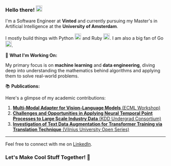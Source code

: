 ### Hello there! <img src="https://media1.tenor.com/m/Tsob5aHiS3UAAAAC/hello-there.gif" alt="" height="20"/>

I'm a Software Engineer at **Vinted** and currently pursuing my Master's in Artificial Intelligence at the **University of Amsterdam**.

I mostly build things with Python <img src="https://upload.wikimedia.org/wikipedia/commons/c/c3/Python-logo-notext.svg" alt="" height="20"/> and Ruby <img src="https://upload.wikimedia.org/wikipedia/commons/7/73/Ruby_logo.svg" alt="" height="20"/>. I am also a big fan of Go <img src="https://camo.githubusercontent.com/a72f086b878c2e74b90d5dbd3360e7a4aa132a219a662f4d83b7c243298fea4d/68747470733a2f2f7261772e6769746875622e636f6d2f676f6c616e672d73616d706c65732f676f706865722d766563746f722f6d61737465722f676f706865722e706e67" alt="" height="20"/>.

🚀 **What I'm Working On:**

My primary focus is on **machine learning** and **data engineering**, diving deep into understanding the mathematics behind algorithms and applying them to solve real-world problems.

📚 **Publications:**

Here's a glimpse of my academic contributions:

1. [**Multi-Modal Adapter for Vision-Language Models** (ECML Workshop)](https://arxiv.org/abs/2409.02958)
2. [**Challenges and Opportunities in Applying Neural Temporal Point Processes to Large Scale Industry Data** (KDD Undergrad Consortium)](https://www.kdd.org/kdd2022/papers/08_Dominykas.pdf)
3. [**Investigation of Text Data Augmentation for Transformer Training via Translation Technique** (Vilnius University Open Series)](https://www.zurnalai.vu.lt/open-series/article/view/24036/23341)

---

Feel free to connect with me on [LinkedIn](https://www.linkedin.com/in/dqmis/).

### Let's Make Cool Stuff Together! 🚀
